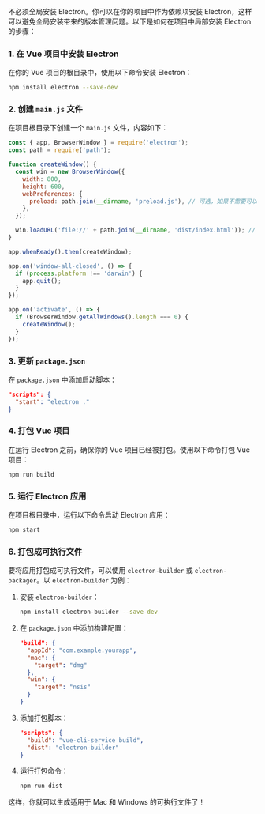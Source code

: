 不必须全局安装 Electron。你可以在你的项目中作为依赖项安装 Electron，这样可以避免全局安装带来的版本管理问题。以下是如何在项目中局部安装 Electron 的步骤：

### 1. 在 Vue 项目中安装 Electron
在你的 Vue 项目的根目录中，使用以下命令安装 Electron：

```bash
npm install electron --save-dev
```

### 2. 创建 `main.js` 文件
在项目根目录下创建一个 `main.js` 文件，内容如下：

```javascript
const { app, BrowserWindow } = require('electron');
const path = require('path');

function createWindow() {
  const win = new BrowserWindow({
    width: 800,
    height: 600,
    webPreferences: {
      preload: path.join(__dirname, 'preload.js'), // 可选，如果不需要可以去掉
    },
  });

  win.loadURL('file://' + path.join(__dirname, 'dist/index.html')); // 指向 Vue 项目打包后的文件
}

app.whenReady().then(createWindow);

app.on('window-all-closed', () => {
  if (process.platform !== 'darwin') {
    app.quit();
  }
});

app.on('activate', () => {
  if (BrowserWindow.getAllWindows().length === 0) {
    createWindow();
  }
});
```

### 3. 更新 `package.json`
在 `package.json` 中添加启动脚本：

```json
"scripts": {
  "start": "electron ."
}
```

### 4. 打包 Vue 项目
在运行 Electron 之前，确保你的 Vue 项目已经被打包。使用以下命令打包 Vue 项目：

```bash
npm run build
```

### 5. 运行 Electron 应用
在项目根目录中，运行以下命令启动 Electron 应用：

```bash
npm start
```

### 6. 打包成可执行文件
要将应用打包成可执行文件，可以使用 `electron-builder` 或 `electron-packager`。以 `electron-builder` 为例：

1. 安装 `electron-builder`：

   ```bash
   npm install electron-builder --save-dev
   ```

2. 在 `package.json` 中添加构建配置：

   ```json
   "build": {
     "appId": "com.example.yourapp",
     "mac": {
       "target": "dmg"
     },
     "win": {
       "target": "nsis"
     }
   }
   ```

3. 添加打包脚本：

   ```json
   "scripts": {
     "build": "vue-cli-service build",
     "dist": "electron-builder"
   }
   ```

4. 运行打包命令：

   ```bash
   npm run dist
   ```

这样，你就可以生成适用于 Mac 和 Windows 的可执行文件了！